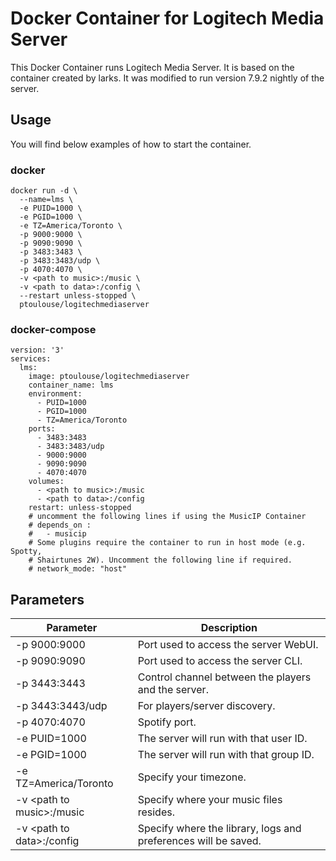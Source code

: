 # Docker Container for Logitech Media Server
This Docker Container runs Logitech Media Server. It is based on the container created by larks. It was modified to run version 7.9.2 nightly of the server.

## Usage
You will find below examples of how to start the container.
### docker
```
docker run -d \
  --name=lms \
  -e PUID=1000 \
  -e PGID=1000 \
  -e TZ=America/Toronto \
  -p 9000:9000 \
  -p 9090:9090 \
  -p 3483:3483 \
  -p 3483:3483/udp \
  -p 4070:4070 \
  -v <path to music>:/music \
  -v <path to data>:/config \
  --restart unless-stopped \
  ptoulouse/logitechmediaserver
```
### docker-compose
```
version: '3'
services:
  lms:
    image: ptoulouse/logitechmediaserver
    container_name: lms
    environment:
      - PUID=1000
      - PGID=1000
      - TZ=America/Toronto
    ports:
      - 3483:3483
      - 3483:3483/udp
      - 9000:9000
      - 9090:9090
      - 4070:4070
    volumes:
      - <path to music>:/music
      - <path to data>:/config
    restart: unless-stopped
    # uncomment the following lines if using the MusicIP Container
    # depends_on :
    #   - musicip
    # Some plugins require the container to run in host mode (e.g. Spotty,
    # Shairtunes 2W). Uncomment the following line if required.
    # network_mode: "host"
```
## Parameters
|**Parameter**                |**Description**                                                 |
|-----------------------------|----------------------------------------------------------------|
| -p 9000:9000                | Port used to access the server WebUI.                          |
| -p 9090:9090                | Port used to access the server CLI.                            |
| -p 3443:3443                | Control channel between the players and the server.            |
| -p 3443:3443/udp            | For players/server discovery.                                  |
| -p 4070:4070                | Spotify port.                                                  |
| -e PUID=1000                | The server will run with that user ID.                         |
| -e PGID=1000                | The server will run with that group ID.                        |
| -e TZ=America/Toronto       | Specify your timezone.                                         |
| -v \<path to music\>:/music | Specify where your music files resides.                        |
| -v \<path to data\>:/config | Specify where the library, logs and preferences will be saved. |
